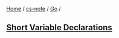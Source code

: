 [Home](https://mengxianbin.github.io) /
[cs-note](https://mengxianbin.github.io/cs-note) /
[Go](https://mengxianbin.github.io/cs-note/content/go) /

## [Short Variable Declarations](https://mengxianbin.github.io/cs-note/content/go/short_variable_declarations)
